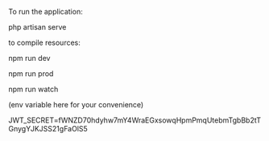 To run the application:

php artisan serve

to compile resources:

npm run dev

npm run prod

npm run watch

(env variable here for your convenience)

JWT_SECRET=fWNZD70hdyhw7mY4WraEGxsowqHpmPmqUtebmTgbBb2tTGnygYJKJSS21gFaOlS5
